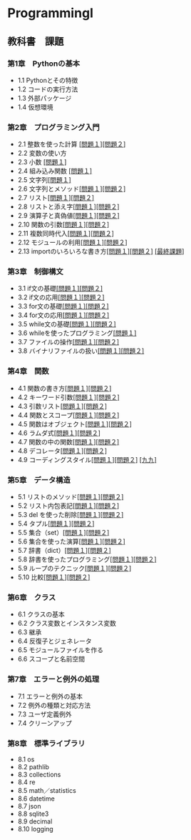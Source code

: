 # ProgrammingI
## 教科書　課題
### 第1章　Pythonの基本
- 1.1 Pythonとその特徴
- 1.2 コードの実行方法
- 1.3 外部パッケージ
- 1.4 仮想環境
### 第2章　プログラミング入門
- 2.1 整数を使った計算 [[問題１]](chapter02/Q_1_1.py)[[問題２]](chapter02/Q_1_2.py)
- 2.2 変数の使い方
- 2.3 小数 [[問題１]](chapter02/Q2_3_1.py)
- 2.4 組み込み関数 [[問題１]](chapter02/Q2_4_1.py)
- 2.5 文字列[[問題１]](chapter02/Q2_5_2.py)
- 2.6 文字列とメソッド[[問題１]](chapter02/Q2_6_1.py)[[問題２]](chapter02/Q2_6_2.py)
- 2.7 リスト[[問題１]](chapter02/Q2_7_1.py)[[問題２]](chapter02/Q2_7_2.py)
- 2.8 リストと添え字[[問題１]](chapter02/Q2_8_1.py)[[問題２]](chapter02/Q2_8_2.py)
- 2.9 演算子と真偽値[[問題１]](chapter02/Q2_9_1.py)[[問題２]](chapter02/Q2_9_2.py)
- 2.10 関数の引数[[問題１]](chapter02/Q2_10_1.py)[[問題２]](chapter02/Q2_10_2.py)
- 2.11 複数同時代入[[問題１]](chapter02/Q2_11_1.py)[[問題２]](chapter02/Q2_11_2.py)
- 2.12 モジュールの利用[[問題１]](chapter02/Q2_12_1.py)[[問題２]](chapter02/Q2_12_2.py)
- 2.13 importのいろいろな書き方[[問題１]](chapter02/Q2_13_1.py)[[問題２]](chapter02/Q2_13_2.py)
[[最終課題]](chapter02/Q2_14_1.py)
### 第3章　制御構文
- 3.1 if文の基礎[[問題１]](chapter03/Q3_1_1.py)[[問題２]](chapter03/Q3_1_2.py)
- 3.2 if文の応用[[問題１]](chapter03/Q3_2_1.py)[[問題２]](chapter03/Q3_2_2.py)
- 3.3 for文の基礎[[問題１]](chapter03/Q3_3_1.py)[[問題２]](chapter03/Q3_3_2.py)
- 3.4 for文の応用[[問題１]](chapter03/Q3_4_1.py)[[問題２]](chapter03/Q3_4_2.py)
- 3.5 while文の基礎[[問題１]](chapter03/Q3_5_1.py)[[問題２]](chapter03/Q3_5_2.py)
- 3.6 whileを使ったプログラミング[[問題１]](chapter03/Q3_6_1.py)
- 3.7 ファイルの操作[[問題１]](chapter03/Q3_7_1.py)[[問題２]](chapter03/Q3_7_2.py)
- 3.8 バイナリファイルの扱い[[問題１]](chapter03/Q3_8_1.py)[[問題２]](chapter03/Q3_8_2.py)
### 第4章　関数
- 4.1 関数の書き方[[問題１]](chapter04/Q4_1_1.py)[[問題２]](chapter04/Q4_1_2.py)
- 4.2 キーワード引数[[問題１]](chapter04/Q4_2_1.py)[[問題２]](chapter04/Q4_2_2.py)
- 4.3 引数リスト[[問題１]](chapter04/Q4_3_1.py)[[問題２]](chapter04/Q4_3_2.py)
- 4.4 関数とスコープ[[問題１]](chapter04/Q4_4_1.py)[[問題２]](chapter04/Q4_4_2.py)
- 4.5 関数はオブジェクト[[問題１]](chapter04/Q4_5_1.py)[[問題２]](chapter04/Q4_5_2.py)
- 4.6 ラムダ式[[問題１]](chapter04/Q4_6_1.py)[[問題２]](chapter04/Q4_6_2.py)
- 4.7 関数の中の関数[[問題１]](chapter04/Q4_7_1.py)[[問題２]](chapter04/Q4_7_2.py)
- 4.8 デコレータ[[問題１]](chapter04/Q4_8_1.py)[[問題２]](chapter04/Q4_8_2.py)
- 4.9 コーディングスタイル[[問題１]](chapter04/Q4_9_1.py)[[問題２]](chapter04/Q4_9_2.py)
[[九九]](chapter04/kuku.py)
### 第5章　データ構造
- 5.1 リストのメソッド[[問題１]](chapter05/Q5_1_1.py)[[問題２]](chapter05/Q5_1_2.py)
- 5.2 リスト内包表記[[問題１]](chapter05/Q5_2_1.py)[[問題２]](chapter05/Q5_2_2.py)
- 5.3 del を使った削除[[問題１]](chapter05/Q5_3_1.py)[[問題２]](chapter05/Q5_3_2.py)
- 5.4 タプル[[問題１]](chapter05/Q5_4_1.py)[[問題２]](chapter05/Q5_4_2.py)
- 5.5 集合（set）[[問題１]](chapter05/Q5_5_1.py)[[問題２]](chapter05/Q5_5_2.py)
- 5.6 集合を使った演算[[問題１]](chapter05/Q5_6_1.py)[[問題２]](chapter05/Q5_6_2.py)
- 5.7 辞書（dict）[[問題１]](chapter05/Q5_7_1.py)[[問題２]](chapter05/Q5_7_2.py)
- 5.8 辞書を使ったプログラミング[[問題１]](chapter05/Q5_8_1.py)[[問題２]](chapter05/Q5_8_2.py)
- 5.9 ループのテクニック[[問題１]](chapter05/Q5_9_1.py)[[問題２]](chapter05/Q5_9_2.py)
- 5.10 比較[[問題１]](chapter05/Q5_10_1.py)[[問題２]](chapter05/Q5_10_2.py)
### 第6章　クラス
- 6.1 クラスの基本
- 6.2 クラス変数とインスタンス変数
- 6.3 継承
- 6.4 反復子とジェネレータ
- 6.5 モジュールファイルを作る
- 6.6 スコープと名前空間
### 第7章　エラーと例外の処理
- 7.1 エラーと例外の基本
- 7.2 例外の種類と対応方法
- 7.3 ユーザ定義例外
- 7.4 クリーンアップ
### 第8章　標準ライブラリ
- 8.1 os
- 8.2 pathlib
- 8.3 collections
- 8.4 re
- 8.5 math／statistics
- 8.6 datetime
- 8.7 json
- 8.8 sqlite3
- 8.9 decimal
- 8.10 logging

